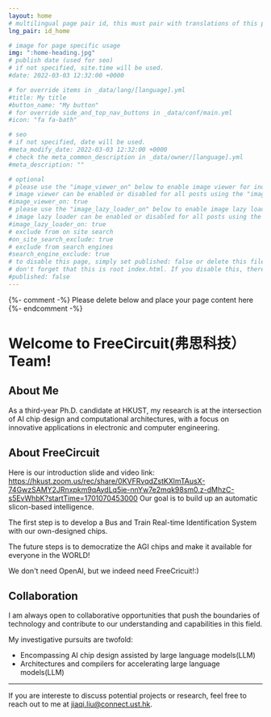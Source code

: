```yaml
---
layout: home
# multilingual page pair id, this must pair with translations of this page. (This name must be unique)
lng_pair: id_home

# image for page specific usage
img: ":home-heading.jpg"
# publish date (used for seo)
# if not specified, site.time will be used.
#date: 2022-03-03 12:32:00 +0000

# for override items in _data/lang/[language].yml
#title: My title
#button_name: "My button"
# for override side_and_top_nav_buttons in _data/conf/main.yml
#icon: "fa fa-bath"

# seo
# if not specified, date will be used.
#meta_modify_date: 2022-03-03 12:32:00 +0000
# check the meta_common_description in _data/owner/[language].yml
#meta_description: ""

# optional
# please use the "image_viewer_on" below to enable image viewer for individual pages or posts (_posts/ or [language]/_posts folders).
# image viewer can be enabled or disabled for all posts using the "image_viewer_posts: true" setting in _data/conf/main.yml.
#image_viewer_on: true
# please use the "image_lazy_loader_on" below to enable image lazy loader for individual pages or posts (_posts/ or [language]/_posts folders).
# image lazy loader can be enabled or disabled for all posts using the "image_lazy_loader_posts: true" setting in _data/conf/main.yml.
#image_lazy_loader_on: true
# exclude from on site search
#on_site_search_exclude: true
# exclude from search engines
#search_engine_exclude: true
# to disable this page, simply set published: false or delete this file
# don't forget that this is root index.html. If you disable this, there will be no index.html page to open
#published: false
---
```


{%- comment -%} Please delete below and place your page content here {%- endcomment -%}

<!-- Your custom text content starts here -->

# Welcome to FreeCircuit(弗思科技） Team!

## About Me
As a third-year Ph.D. candidate at HKUST, my research is at the intersection of AI chip design and computational architectures, with a focus on innovative applications in electronic and computer engineering.

## About FreeCircuit
Here is our introduction slide and video link:
https://hkust.zoom.us/rec/share/0KVFRvqdZstKXlmTAusX-74GwzSAMY2JRnxpkm9qAydLq5ie-nnYw7e2mqk98sm0.z-dMhzC-s5EvWhbK?startTime=1701070453000
Our goal is to build up an automatic slicon-based intelligence.

The first step is to develop a Bus and Train Real-time Identification System with our own-designed chips.

The future steps is to democratize the AGI chips and make it available for everyone in the WORLD!

We don't need OpenAI, but we indeed need FreeCricuit!:)

## Collaboration
I am always open to collaborative opportunities that push the boundaries of technology and contribute to our understanding and capabilities in this field. 

My investigative pursuits are twofold:
- Encompassing AI chip design assisted by large language models(LLM)
- Architectures and compilers for accelerating large language models(LLM)

---
If you are intereste to discuss potential projects or research, feel free to reach out to me at [jiaqi.liu@connect.ust.hk](mailto:jiaqi.liu@connect.ust.hk).



<!-- Your custom text content ends here -->

